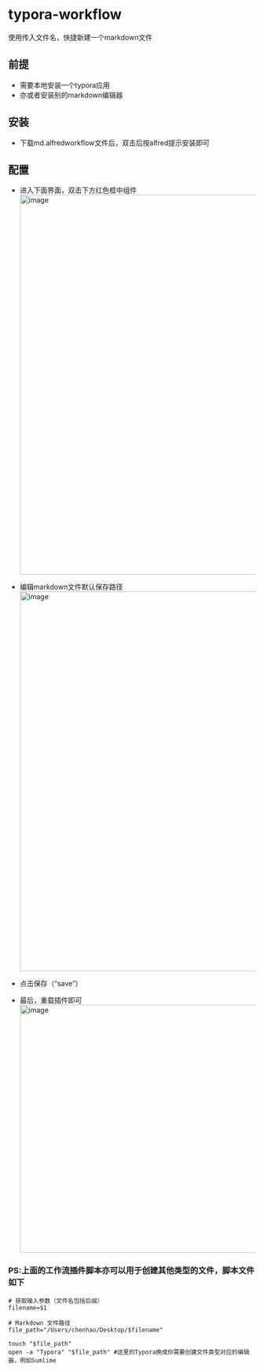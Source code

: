 # typora-workflow
使用传入文件名，快捷新建一个markdown文件
## 前提
+ 需要本地安装一个typora应用
+ 亦或者安装别的markdown编辑器
## 安装
+ 下载md.alfredworkflow文件后，双击后按alfred提示安装即可
## 配置
+ 进入下面界面，双击下方红色框中组件
  <img width="771" alt="image" src="https://github.com/CharlseChen/typora-workflow/assets/13670267/a1a90d52-8139-4c71-a11b-065052ebcaf8">

+ 编辑markdown文件默认保存路径
  <img width="771" alt="image" src="https://github.com/CharlseChen/typora-workflow/assets/13670267/a342c9ff-6221-461b-9d83-fc0be8ae7f00">
+ 点击保存（“save”）

+ 最后，重载插件即可
  <img width="503" alt="image" src="https://github.com/CharlseChen/typora-workflow/assets/13670267/03784fe2-3696-4012-9d45-7a3f9977a2b3">

### PS:上面的工作流插件脚本亦可以用于创建其他类型的文件，脚本文件如下
```
# 获取输入参数（文件名包括后缀）
filename=$1

# Markdown 文件路径
file_path="/Users/chenhao/Desktop/$filename"

touch "$file_path"
open -a "Typora" "$file_path" #这里的Typora换成你需要创建文件类型对应的编辑器，例如Sumlime
```
